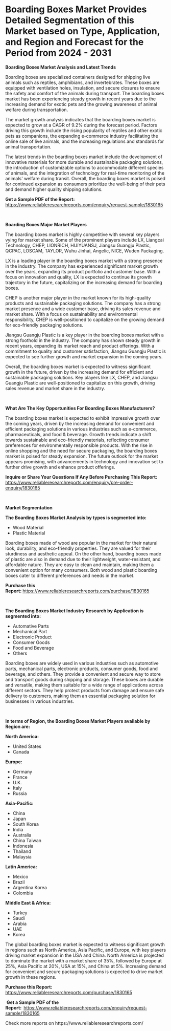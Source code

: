 <p><h1>Boarding Boxes Market Provides Detailed Segmentation of this Market based on Type, Application, and Region and Forecast for the Period from 2024 - 2031</h1></p><p><strong>Boarding Boxes Market Analysis and Latest Trends</strong></p>
<p><p>Boarding boxes are specialized containers designed for shipping live animals such as reptiles, amphibians, and invertebrates. These boxes are equipped with ventilation holes, insulation, and secure closures to ensure the safety and comfort of the animals during transport. The boarding boxes market has been experiencing steady growth in recent years due to the increasing demand for exotic pets and the growing awareness of animal welfare during transportation.</p><p>The market growth analysis indicates that the boarding boxes market is expected to grow at a CAGR of 9.2% during the forecast period. Factors driving this growth include the rising popularity of reptiles and other exotic pets as companions, the expanding e-commerce industry facilitating the online sale of live animals, and the increasing regulations and standards for animal transportation.</p><p>The latest trends in the boarding boxes market include the development of innovative materials for more durable and sustainable packaging solutions, the introduction of customizable options to accommodate different species of animals, and the integration of technology for real-time monitoring of the animals' welfare during transit. Overall, the boarding boxes market is poised for continued expansion as consumers prioritize the well-being of their pets and demand higher quality shipping solutions.</p></p>
<p><strong>Get a Sample PDF of the Report:&nbsp;</strong> <a href="https://www.reliableresearchreports.com/enquiry/request-sample/1830165">https://www.reliableresearchreports.com/enquiry/request-sample/1830165</a></p>
<p>&nbsp;</p>
<p><strong>Boarding Boxes Major Market Players</strong></p>
<p><p>The boarding boxes market is highly competitive with several key players vying for market share. Some of the prominent players include LX, Liangcai Technology, CHEP, LIONRICH, HUIYUANSJ, Jiangsu Guangju Plastic, QCPAC, LOSCAM, TAYLOR, Wuhu Jinhai, Angelic, NICE, Wuden Packaging.</p><p>LX is a leading player in the boarding boxes market with a strong presence in the industry. The company has experienced significant market growth over the years, expanding its product portfolio and customer base. With a focus on innovation and quality, LX is expected to continue its growth trajectory in the future, capitalizing on the increasing demand for boarding boxes.</p><p>CHEP is another major player in the market known for its high-quality products and sustainable packaging solutions. The company has a strong market presence and a wide customer base, driving its sales revenue and market share. With a focus on sustainability and environmental responsibility, CHEP is well-positioned to capitalize on the growing demand for eco-friendly packaging solutions.</p><p>Jiangsu Guangju Plastic is a key player in the boarding boxes market with a strong foothold in the industry. The company has shown steady growth in recent years, expanding its market reach and product offerings. With a commitment to quality and customer satisfaction, Jiangsu Guangju Plastic is expected to see further growth and market expansion in the coming years.</p><p>Overall, the boarding boxes market is expected to witness significant growth in the future, driven by the increasing demand for efficient and sustainable packaging solutions. Key players like LX, CHEP, and Jiangsu Guangju Plastic are well-positioned to capitalize on this growth, driving sales revenue and market share in the industry.</p></p>
<p>&nbsp;</p>
<p><strong>What Are The Key Opportunities For Boarding Boxes Manufacturers?</strong></p>
<p><p>The boarding boxes market is expected to exhibit impressive growth over the coming years, driven by the increasing demand for convenient and efficient packaging solutions in various industries such as e-commerce, pharmaceuticals, and food & beverage. Growth trends indicate a shift towards sustainable and eco-friendly materials, reflecting consumer preferences for environmentally responsible products. With the rise in online shopping and the need for secure packaging, the boarding boxes market is poised for steady expansion. The future outlook for the market appears promising, with advancements in technology and innovation set to further drive growth and enhance product offerings.</p></p>
<p><strong>Inquire or Share Your Questions If Any Before Purchasing This Report:</strong> <a href="https://www.reliableresearchreports.com/enquiry/pre-order-enquiry/1830165">https://www.reliableresearchreports.com/enquiry/pre-order-enquiry/1830165</a></p>
<p>&nbsp;</p>
<p><strong>Market Segmentation</strong></p>
<p><strong>The Boarding Boxes Market Analysis by types is segmented into:</strong></p>
<p><ul><li>Wood Material</li><li>Plastic Material</li></ul></p>
<p><p>Boarding boxes made of wood are popular in the market for their natural look, durability, and eco-friendly properties. They are valued for their sturdiness and aesthetic appeal. On the other hand, boarding boxes made of plastic are also in demand due to their lightweight, water-resistant, and affordable nature. They are easy to clean and maintain, making them a convenient option for many consumers. Both wood and plastic boarding boxes cater to different preferences and needs in the market.</p></p>
<p><strong>Purchase this Report:&nbsp;</strong><a href="https://www.reliableresearchreports.com/purchase/1830165">https://www.reliableresearchreports.com/purchase/1830165</a></p>
<p>&nbsp;</p>
<p><strong>The Boarding Boxes Market Industry Research by Application is segmented into:</strong></p>
<p><ul><li>Automative Parts</li><li>Mechanical Part</li><li>Electronic Product</li><li>Consumer Goods</li><li>Food and Beverage</li><li>Others</li></ul></p>
<p><p>Boarding boxes are widely used in various industries such as automotive parts, mechanical parts, electronic products, consumer goods, food and beverage, and others. They provide a convenient and secure way to store and transport goods during shipping and storage. These boxes are durable and versatile, making them suitable for a wide range of applications across different sectors. They help protect products from damage and ensure safe delivery to customers, making them an essential packaging solution for businesses in various industries.</p></p>
<p>&nbsp;</p>
<p><strong>In terms of Region, the Boarding Boxes Market Players available by Region are:</strong></p>
<p>
    <p> <strong> North America: </strong>
        <ul>
            <li>United States</li>
            <li>Canada</li>
        </ul>
        </p> 
    <p> <strong> Europe: </strong>
        <ul>
            <li>Germany</li>
            <li>France</li>
            <li>U.K.</li>
            <li>Italy</li>
            <li>Russia</li>
        </ul>
        </p> 
    <p> <strong> Asia-Pacific: </strong>
        <ul>
            <li>China</li>
            <li>Japan</li>
            <li>South Korea</li>
            <li>India</li>
            <li>Australia</li>
            <li>China Taiwan</li>
            <li>Indonesia</li>
            <li>Thailand</li>
            <li>Malaysia</li>
        </ul>
        </p> 
    <p> <strong> Latin America: </strong>
        <ul>
            <li>Mexico</li>
            <li>Brazil</li>
            <li>Argentina Korea</li>
            <li>Colombia</li>
        </ul>
        </p> 
    <p> <strong> Middle East & Africa: </strong>
        <ul>
            <li>Turkey</li>
            <li>Saudi</li>
            <li>Arabia</li>
            <li>UAE</li>
            <li>Korea</li>
        </ul>
    </p>
    </p>
<p><p>The global boarding boxes market is expected to witness significant growth in regions such as North America, Asia Pacific, and Europe, with key players driving market expansion in the USA and China. North America is projected to dominate the market with a market share of 35%, followed by Europe at 25%, Asia Pacific at 20%, USA at 15%, and China at 5%. Increasing demand for convenient and secure packaging solutions is expected to drive market growth in these regions.</p></p>
<p><strong>Purchase this Report: </strong><a href="https://www.reliableresearchreports.com/purchase/1830165">https://www.reliableresearchreports.com/purchase/1830165</a></p>
<p>&nbsp;<strong>Get a Sample PDF of the Report:&nbsp;&nbsp;</strong><a href="https://www.reliableresearchreports.com/enquiry/request-sample/1830165">https://www.reliableresearchreports.com/enquiry/request-sample/1830165</a></p>
<p><strong></strong></p>
<p>Check more reports on https://www.reliableresearchreports.com/</p>